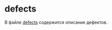 # defects

В файле [defects](https://github.com/erikamatveenko/defects/blob/0975912b6ff87bcb79cc6e429704eeb75d4b0634/defects.md) содержится описание дефектов.
